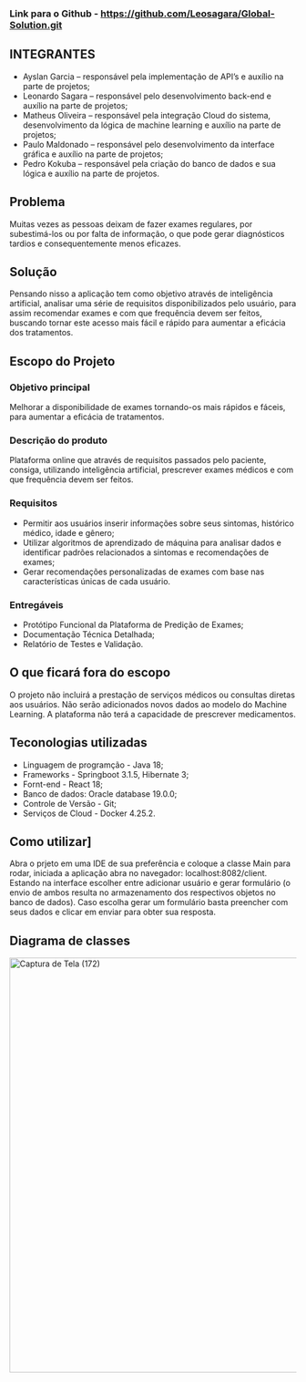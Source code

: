### Link para o Github - https://github.com/Leosagara/Global-Solution.git

## INTEGRANTES
- Ayslan Garcia – responsável pela implementação de API’s e auxílio na parte de projetos;
- Leonardo Sagara – responsável pelo desenvolvimento back-end e auxílio na parte de projetos;
- Matheus Oliveira – responsável pela integração Cloud do sistema, desenvolvimento da lógica de machine learning e auxílio na parte de projetos;
- Paulo Maldonado – responsável pelo desenvolvimento da interface gráfica e auxílio na parte de projetos;
- Pedro Kokuba – responsável pela criação do banco de dados e sua lógica e auxílio na parte de projetos.

## Problema
Muitas vezes as pessoas deixam de fazer exames regulares, por subestimá-los ou por falta de informação, o que pode gerar diagnósticos tardios e consequentemente menos eficazes.

## Solução
Pensando nisso a aplicação tem como objetivo através de inteligência artificial, analisar uma série de requisitos disponibilizados pelo usuário, para assim recomendar exames e com que frequência devem ser feitos, buscando tornar este acesso mais fácil e rápido para aumentar a eficácia dos tratamentos.

## Escopo do Projeto
### Objetivo principal
Melhorar a disponibilidade de exames tornando-os mais rápidos e fáceis, para aumentar  a eficácia de tratamentos.

### Descrição do produto
Plataforma online que através de requisitos passados pelo paciente, consiga, utilizando inteligência artificial, prescrever exames médicos e com que frequência devem ser feitos.

### Requisitos
- Permitir aos usuários inserir informações sobre seus sintomas, histórico médico, idade e gênero;
- Utilizar algoritmos de aprendizado de máquina para analisar dados e identificar padrões relacionados a sintomas e recomendações de exames;
- Gerar recomendações personalizadas de exames com base nas características únicas de cada usuário.

### Entregáveis
- Protótipo Funcional da Plataforma de Predição de Exames;
- Documentação Técnica Detalhada;
- Relatório de Testes e Validação.

## O que ficará fora do escopo
O projeto não incluirá a prestação de serviços médicos ou consultas diretas aos usuários.
Não serão adicionados novos dados ao modelo do Machine Learning.
A plataforma não terá a capacidade de prescrever medicamentos.


## Teconologias utilizadas
- Linguagem de programção - Java 18;
- Frameworks - Springboot 3.1.5, Hibernate 3;
- Fornt-end - React 18;
- Banco de dados: Oracle database 19.0.0;
- Controle de Versão - Git;
- Serviços de Cloud - Docker 4.25.2.

## Como utilizar]
Abra o prjeto em uma IDE de sua preferência e coloque a classe Main para rodar, iniciada a aplicação abra no navegador: localhost:8082/client. Estando na interface escolher entre adicionar usuário e gerar formulário (o envio de ambos resulta no armazenamento dos respectivos objetos no banco de dados). Caso escolha gerar um formulário basta preencher com seus dados e clicar em enviar para obter sua resposta.

## Diagrama de classes
<img width="728" alt="Captura de Tela (172)" src="https://github.com/Leosagara/Global-Solution/assets/75694982/23adb2de-60f8-4e3d-b970-04c5aad12339">




